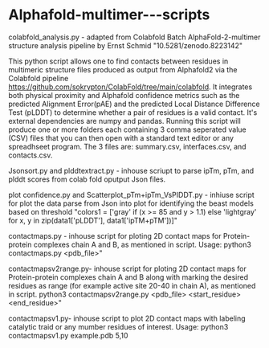 # Alphafold-multimer---scripts

colabfold_analysis.py - adapted from Colabfold Batch AlphaFold-2-multimer structure analysis pipeline by Ernst Schmid "10.5281/zenodo.8223142"

This python script allows one to find contacts between residues in multimeric structure files produced as output from Alphafold2 via the Colabfold pipeline https://github.com/sokrypton/ColabFold/tree/main/colabfold. It integrates both physical proximity and Alphafold confidence metrics such as the predicted Alignment Error(pAE) and the predicted Local Distance Difference Test (pLDDT) to determine whether a pair of residues is a valid contact. It's external dependencies are numpy and pandas. Running this script will produce one or more folders each containing 3 comma seperated value (CSV) files that you can then open with a standard text editor or any spreadhseet program. The 3 files are: summary.csv, interfaces.csv, and contacts.csv. 

Jsonsort.py and plddtextract.py - inhouse scriupt to parse ipTm, pTm, and plddt scores from colab fold oputput Json files. 

plot confidence.py and Scatterplot_pTm+ipTm_VsPIDDT.py - inhiuse script for plot the data parse from Json into plot for identifying the beast models based on threshold "colors1 = ['gray' if (x >= 85 and y > 1.1) else 'lightgray' for x, y in zip(data1['pLDDT'], data1['ipTM+pTM'])]"

contactmaps.py - inhouse script for ploting 2D contact maps for Protein-protein complexes chain A and B, as mentioned in script. Usage: python3 contactmaps.py <pdb_file>"

contactmapsv2range.py- inhouse script for ploting 2D contact maps for Protein-protein complexes chain A and B along with marking the desired residues as range (for example active site 20-40 in chain A), as mentioned in script. python3 contactmapsv2range.py <pdb_file> <start_residue> <end_residue>"

contactmapsv1.py- inhouse script to plot 2D contact maps with labeling catalytic traid or any mumber residues of interest. Usage: python3 contactmapsv1.py example.pdb 5,10

